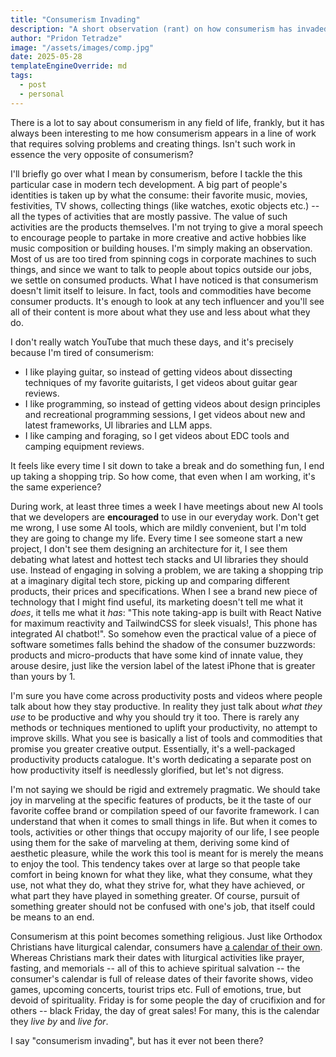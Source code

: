 ```yaml
---
title: "Consumerism Invading"
description: "A short observation (rant) on how consumerism has invaded not just my leisurely life but even my work."
author: "Pridon Tetradze"
image: "/assets/images/comp.jpg"
date: 2025-05-28
templateEngineOverride: md
tags:
  - post
  - personal
---
```


There is a lot to say about consumerism in any field of life, frankly, but it has always been interesting to me
how consumerism appears in a line of work that requires solving problems and creating things.
Isn't such work in essence the very opposite of consumerism?

I'll briefly go over what I mean by consumerism, before I tackle the this particular case in modern tech development.
A big part of people's identities is taken up by what the consume: their favorite music, movies, festivities, TV shows,
collecting things (like watches, exotic objects etc.) --
all the types of activities that are mostly passive. The value of such activities are the products themselves.
I'm not trying to give a moral speech to encourage people to partake in more creative and active hobbies like
music composition or building houses. I'm simply making an observation.
Most of us are too tired from spinning cogs in corporate machines to such things,
and since we want to talk to people about topics outside our jobs, we settle on consumed products.
What I have noticed is that consumerism doesn't limit itself to leisure.
In fact, tools and commodities have become consumer products.
It's enough to look at any tech influencer and you'll see all of their content is more about what they use
and less about what they do.

I don't really watch YouTube that much these days, and it's precisely because I'm tired of consumerism:

- I like playing guitar, so instead of getting videos about dissecting techniques of my favorite guitarists, I get videos about guitar gear reviews.
- I like programming, so instead of getting videos about design principles and recreational programming sessions, I get videos about new and latest frameworks, UI libraries and LLM apps.
- I like camping and foraging, so I get videos about EDC tools and camping equipment reviews.

It feels like every time I sit down to take a break and do something fun, I end up taking a shopping trip.
So how come, that even when I am working, it's the same experience?

During work, at least three times a week I have meetings about new AI tools that we developers are **encouraged** to use in our everyday work.
Don't get me wrong, I use some AI tools, which are mildly convenient, but I'm told they are going to change my life.
Every time I see someone start a new project, I don't see them designing an architecture for it,
I see them debating what latest and hottest tech stacks and UI libraries they should use.
Instead of engaging in solving a problem, we are taking a shopping trip at a imaginary digital tech store,
picking up and comparing different products, their prices and specifications.
When I see a brand new piece of technology that I might find useful, its marketing doesn't tell me what it _does_,
it tells me what it _has_:
"This note taking-app is built with React Native for maximum reactivity and TailwindCSS for sleek visuals!,
This phone has integrated AI chatbot!".
So somehow even the practical value of a piece of software sometimes falls behind the shadow of the consumer buzzwords:
products and micro-products that have some kind of innate value, they arouse desire,
just like the version label of the latest iPhone that is greater than yours by 1.

I'm sure you have come across productivity posts and videos where people talk about how they stay productive.
In reality they just talk about _what they use_ to be productive and why you should try it too.
There is rarely any methods or techniques mentioned to uplift your productivity, no attempt to improve skills.
What you see is basically a list of tools and commodities that promise you greater creative output.
Essentially, it's a well-packaged productivity products catalogue.
It's worth dedicating a separate post on how productivity itself is needlessly glorified, but let's not digress.

I'm not saying we should be rigid and extremely pragmatic. We should take joy in marveling at the specific features of products,
be it the taste of our favorite coffee brand or compilation speed of our favorite framework.
I can understand that when it comes to small things in life.
But when it comes to tools, activities or other things that occupy majority of our life, I see people using them for the sake of marveling at them,
deriving some kind of aesthetic pleasure, while the work this tool is meant for is merely the means to enjoy the tool.
This tendency takes over at large so that people take comfort in being known for what they like, what they consume, what they use,
not what they do, what they strive for, what they have achieved, or what part they have played in something greater.
Of course, pursuit of something greater should not be confused with one's job, that itself could be means to an end.

Consumerism at this point becomes something religious. Just like Orthodox Christians have liturgical calendar,
consumers have [a calendar of their own](https://www.youtube.com/watch?v=CgzDcw3o6cI).
Whereas Christians mark their dates with liturgical activities like prayer, fasting, and memorials -- all of this to achieve spiritual salvation --
the consumer's calendar is full of release dates of their favorite shows, video games, upcoming concerts, tourist trips etc.
Full of emotions, true, but devoid of spirituality.
Friday is for some people the day of crucifixion and for others -- black Friday, the day of great sales!
For many, this is the calendar they _live by_ and _live for_.

I say "consumerism invading", but has it ever not been there?
